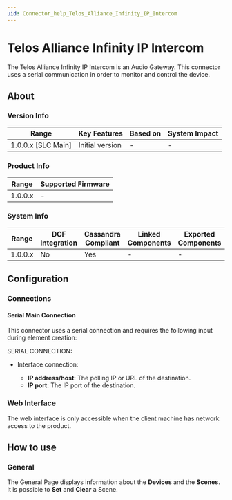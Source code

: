 ```yaml
---
uid: Connector_help_Telos_Alliance_Infinity_IP_Intercom
---
```


# Telos Alliance Infinity IP Intercom

The Telos Alliance Infinity IP Intercom is an Audio Gateway. This connector uses a serial communication in order to monitor and control the device.

## About

### Version Info

| Range                | Key Features     | Based on     | System Impact     |
|----------------------|------------------|--------------|-------------------|
| 1.0.0.x [SLC Main]   | Initial version  | -            | -                 |

### Product Info

| Range     | Supported Firmware     |
|-----------|------------------------|
| 1.0.0.x   | -                      |

### System Info

| Range     | DCF Integration     | Cassandra Compliant     | Linked Components     | Exported Components     |
|-----------|---------------------|-------------------------|-----------------------|-------------------------|
| 1.0.0.x   | No                  | Yes                     | -                     | -                       |

## Configuration

### Connections

#### Serial Main Connection

This connector uses a serial connection and requires the following input during element creation:

SERIAL CONNECTION:

- Interface connection:

  - **IP address/host**: The polling IP or URL of the destination.
  - **IP port**: The IP port of the destination.

### Web Interface

The web interface is only accessible when the client machine has network access to the product.

## How to use

### General

The General Page displays information about the **Devices** and the **Scenes**. It is possible to **Set** and **Clear** a Scene.
